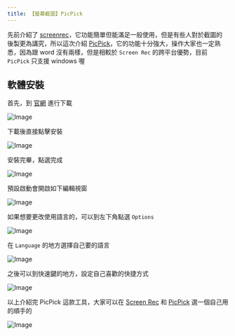 ```yaml
---
title: 【螢幕截圖】PicPick
---
```

先前介紹了 [screenrec](https://joechang0113.github.io/wiki/screenrec-tool.html)，它功能簡單但能滿足一般使用，但是有些人對於截圖的後製更為講究，所以這次介紹 [PicPick]()，它的功能十分強大，操作大家也一定熟悉，因為跟 word 沒有兩樣，但是相較於 `Screen Rec` 的跨平台優勢，目前 `PicPick` 只支援 windows 喔

## 軟體安裝

首先，到 [官網](https://picpick.app/zh-tw/) 進行下載

![Image](https://i.imgur.com/9xL1PMT.png)

下載後直接點擊安裝

![Image](https://i.imgur.com/g8DUESM.png)

安裝完畢，點選完成

![Image](https://i.imgur.com/lA45mgK.png)

預設啟動會開啟如下編輯視窗

![Image](https://i.imgur.com/ueaos6q.png)

如果想要更改使用語言的，可以到左下角點選 `Options`

![Image](https://i.imgur.com/0yV6S1W.png)

在 `Language` 的地方選擇自己要的語言

![Image](https://i.imgur.com/I3jS9MU.png)

之後可以到快速鍵的地方，設定自己喜歡的快捷方式

![Image](https://i.imgur.com/p6Y4131.png)

以上介紹完 PicPick 這款工具，大家可以在 [Screen Rec](https://joechang0113.github.io/wiki/screenrec-tool.html) 和 [PicPick](https://joechang0113.github.io/wiki/picpick-tool.html) 選一個自己用的順手的

![Image](https://i.imgur.com/FNhlJFx.png)